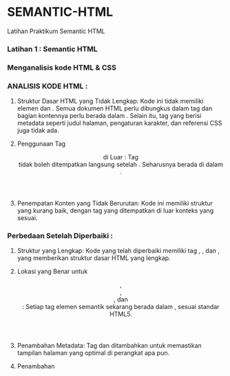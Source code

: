 # SEMANTIC-HTML

Latihan Praktikum Semantic HTML

### Latihan 1 : Semantic HTML

### Menganalisis kode HTML & CSS 

### ANALISIS KODE  HTML :

1. Struktur Dasar HTML yang Tidak Lengkap: Kode ini tidak memiliki elemen <html> dan <body>. Semua dokumen HTML perlu dibungkus dalam tag <html> dan bagian kontennya perlu berada dalam <body>. Selain itu, tag <head> yang     berisi metadata seperti judul halaman, pengaturan karakter, dan referensi CSS juga tidak ada.

2. Penggunaan Tag <header> di Luar <body>: Tag <header> tidak boleh ditempatkan langsung setelah <!DOCTYPE html>. Seharusnya berada di dalam <body>.

3. Penempatan Konten yang Tidak Berurutan: Kode ini memiliki struktur yang kurang baik, dengan tag yang ditempatkan di luar konteks yang sesuai.

### Perbedaan Setelah Diperbaiki :
   
1. Struktur yang Lengkap: Kode yang telah diperbaiki memiliki tag <html>, <head>, dan <body>, yang memberikan struktur dasar HTML yang lengkap.

2. Lokasi yang Benar untuk <header>, <nav>, <section>, dan <footer>: Setiap tag elemen semantik sekarang berada dalam <body>, sesuai standar HTML5.

3. Penambahan Metadata: Tag <meta charset="UTF-8"> dan <meta name="viewport"> ditambahkan untuk memastikan tampilan halaman yang optimal di perangkat apa pun.

4. Penambahan <title>: Menambahkan tag <title> pada bagian <head>, yang penting untuk SEO dan identifikasi halaman.

### ANALISIS KODE  CSS :

1. Kesalahan Penulisan Kurung pada Selector section
   Pada selector section, terdapat kesalahan penulisan tanda kurung. Kurung pembuka ( seharusnya ditulis dengan { agar sesuai dengan sintaks CSS yang benar.
   css Salin kode.

2. Kekurangan pada Penutupan Properti CSS
   Pada selector header, nav, section, footer, kode CSS tidak ditutup dengan kurung kurawal }. Hal ini menyebabkan properti padding: 5px; mungkin tidak terbaca dengan benar atau dapat menyebabkan kesalahan dalam penataan     elemen-elemen yang ada.

3. Setelah Diperbaiki
   Setelah perbaikan dilakukan, kode akan lebih rapi dan dapat berfungsi dengan benar sesuai harapan. grid-area akan mengatur layout halaman dengan benar, dan setiap elemen akan memiliki padding yang sama sehingga tampil     lebih rapi.
   Dengan struktur yang benar, section akan di-render dengan background sesuai warna yang telah ditentukan, dan tampilan layout secara keseluruhan akan sesuai dengan desain grid yang ditentukan di bagian body.
